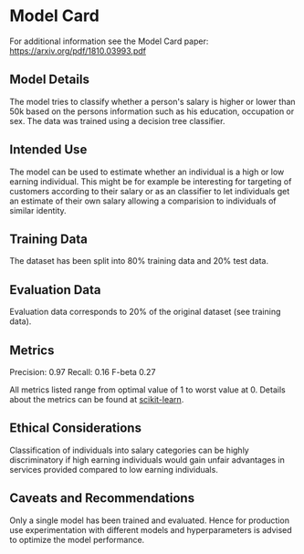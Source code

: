 # Model Card

For additional information see the Model Card paper: https://arxiv.org/pdf/1810.03993.pdf

## Model Details

The model tries to classify whether a person's salary is higher or lower than 50k based on the persons information such as his education, occupation or sex. The data was trained using a decision tree classifier.

## Intended Use

The model can be used to estimate whether an individual is a high or low earning individual. This might be for example be interesting for targeting of customers according to their salary or as an classifier to let individuals get an estimate of their own salary allowing a comparision to individuals of similar identity.

## Training Data

The dataset has been split into 80% training data and 20% test data.

## Evaluation Data

Evaluation data corresponds to 20% of the original dataset (see training data).

## Metrics

Precision: 0.97
Recall: 0.16
F-beta 0.27

All metrics listed range from optimal value of 1 to worst value at 0. Details about the metrics can be found at [scikit-learn](https://scikit-learn.org/stable/modules/classes.html#module-sklearn.metrics).


## Ethical Considerations

Classification of individuals into salary categories can be highly discriminatory if high earning individuals would gain unfair advantages in services provided compared to low earning individuals.

## Caveats and Recommendations

Only a single model has been trained and evaluated. Hence for production use experimentation with different models and hyperparameters is advised to optimize the model performance.
